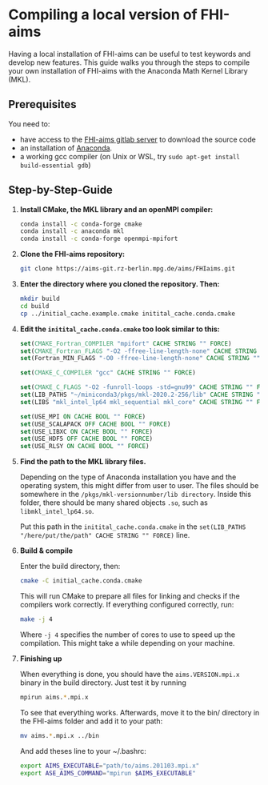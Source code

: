 # Compiling a local version of FHI-aims

Having a local installation of FHI-aims can be useful to test keywords and develop new features. This guide walks you through the steps to compile your own installation of FHI-aims with the Anaconda Math Kernel Library (MKL).

## Prerequisites

You need to:
- have access to the [FHI-aims gitlab server](https://aims-git.rz-berlin.mpg.de/) to download the source code
- an installation of [Anaconda](https://aims-git.rz-berlin.mpg.de/).
- a working gcc compiler (on Unix or WSL, try `sudo apt-get install build-essential gdb`)

## Step-by-Step-Guide

1. **Install CMake, the MKL library and an openMPI compiler:**

    ```bash
    conda install -c conda-forge cmake 
    conda install -c anaconda mkl 
    conda install -c conda-forge openmpi-mpifort 
    ```

2. **Clone the FHI-aims repository:**

    ```bash
    git clone https://aims-git.rz-berlin.mpg.de/aims/FHIaims.git
    ```

3. **Enter the directory where you cloned the repository. Then:**

    ```bash
    mkdir build
    cd build
    cp ../initial_cache.example.cmake initital_cache.conda.cmake
    ```

4. **Edit the `initital_cache.conda.cmake` too look similar to this:**

    ```cmake
    set(CMAKE_Fortran_COMPILER "mpifort" CACHE STRING "" FORCE)
    set(CMAKE_Fortran_FLAGS "-O2 -ffree-line-length-none" CACHE STRING "" FORCE)
    set(Fortran_MIN_FLAGS "-O0 -ffree-line-length-none" CACHE STRING "" FORCE)

    set(CMAKE_C_COMPILER "gcc" CACHE STRING "" FORCE)

    set(CMAKE_C_FLAGS "-O2 -funroll-loops -std=gnu99" CACHE STRING "" FORCE)
    set(LIB_PATHS "~/miniconda3/pkgs/mkl-2020.2-256/lib" CACHE STRING "" FORCE)   # <-- this line is important
    set(LIBS "mkl_intel_lp64 mkl_sequential mkl_core" CACHE STRING "" FORCE)

    set(USE_MPI ON CACHE BOOL "" FORCE)
    set(USE_SCALAPACK OFF CACHE BOOL "" FORCE)
    set(USE_LIBXC ON CACHE BOOL "" FORCE)
    set(USE_HDF5 OFF CACHE BOOL "" FORCE)
    set(USE_RLSY ON CACHE BOOL "" FORCE)
    ```

5. **Find the path to the MKL library files.**

    Depending on the type of Anaconda installation you have and the operating system, this might differ from user to user. The files should be somewhere in the `/pkgs/mkl-versionnumber/lib directory`. Inside this folder, there should be many shared objects `.so`, such as `libmkl_intel_lp64.so`.

    Put this path in the `initital_cache.conda.cmake` in the `set(LIB_PATHS "/here/put/the/path" CACHE STRING "" FORCE)` line.

6. **Build & compile**

    Enter the build directory, then:

    ```bash
    cmake -C initial_cache.conda.cmake
    ```

    This will run CMake to prepare all files for linking and checks if the compilers work correctly. If everything configured correctly, run:

    ```bash
    make -j 4
    ```

    Where `-j 4` specifies the number of cores to use to speed up the compilation. This might take a while depending on your machine.

7. **Finishing up**

    When everything is done, you should have the `aims.VERSION.mpi.x` binary in the build directory. Just test it by running 

    ```bash
    mpirun aims.*.mpi.x
    ```

    To see that everything works. Afterwards, move it to the bin/ directory in the FHI-aims folder and add it to your path:

    ```bash
    mv aims.*.mpi.x ../bin
    ```

    And add theses line to your ~/.bashrc:

    ```bash
    export AIMS_EXECUTABLE="path/to/aims.201103.mpi.x"
    export ASE_AIMS_COMMAND="mpirun $AIMS_EXECUTABLE"
    ```
